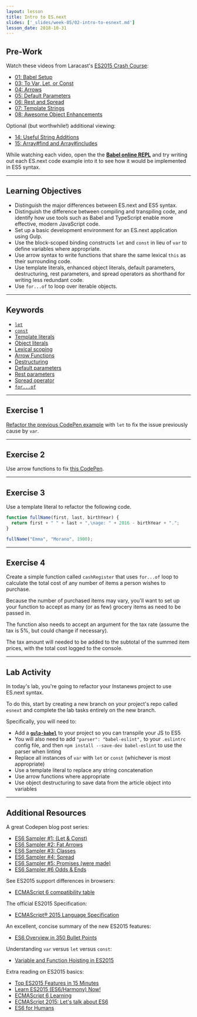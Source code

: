 ```yaml
---
layout: lesson
title: Intro to ES.next
slides: ['_slides/week-05/02-intro-to-esnext.md']
lesson_date: 2018-10-31
---
```


## Pre-Work

Watch these videos from Laracast's [ES2015 Crash Course](https://laracasts.com/series/es6-cliffsnotes):

* [01: Babel Setup](https://laracasts.com/series/es6-cliffsnotes/episodes/1)
* [03: To Var, Let, or Const](https://laracasts.com/series/es6-cliffsnotes/episodes/3)
* [04: Arrows](https://laracasts.com/series/es6-cliffsnotes/episodes/4)
* [05: Default Parameters](https://laracasts.com/series/es6-cliffsnotes/episodes/5)
* [06: Rest and Spread](https://laracasts.com/series/es6-cliffsnotes/episodes/6)
* [07: Template Strings](https://laracasts.com/series/es6-cliffsnotes/episodes/7)
* [08: Awesome Object Enhancements](https://laracasts.com/series/es6-cliffsnotes/episodes/8)

Optional (but worthwhile!) additional viewing:

* [14: Useful String Additions](https://laracasts.com/series/es6-cliffsnotes/episodes/14)
* [15: Array#find and Array#includes](https://laracasts.com/series/es6-cliffsnotes/episodes/15)

While watching each video, open the the **[Babel online REPL](http://babeljs.io/repl/)** and try writing out each ES.next code example into it to see how it would be implemented in ES5 syntax.

---

## Learning Objectives

* Distinguish the major differences between ES.next and ES5 syntax.
* Distinguish the difference between compiling and transpiling code, and identify how use tools such as Babel and TypeScript enable more effective, modern JavaScript code.
* Set up a basic development environment for an ES.next application using Gulp.
* Use the block-scoped binding constructs `let` and `const` in lieu of `var` to define variables where appropriate.
* Use arrow syntax to write functions that share the same lexical `this` as their surrounding code.
* Use template literals, enhanced object literals, default parameters, destructuring, rest parameters, and spread operators as shorthand for writing less redundant code.
* Use `for...of` to loop over iterable objects.

---

## Keywords

* [`let`](https://developer.mozilla.org/en-US/docs/Web/JavaScript/Reference/Statements/let)
* [`const`](https://developer.mozilla.org/en-US/docs/Web/JavaScript/Reference/Statements/const)
* [Template literals](https://developer.mozilla.org/en-US/docs/Web/JavaScript/Reference/Template_literals)
* [Object literals](https://developer.mozilla.org/en-US/docs/Web/JavaScript/Guide/Grammar_and_types#Object_literals)
* [Lexical scoping](https://developer.mozilla.org/en/docs/Web/JavaScript/Closures)
* [Arrow Functions](https://developer.mozilla.org/en/docs/Web/JavaScript/Reference/Functions/Arrow_functions)
* [Destructuring](https://developer.mozilla.org/en/docs/Web/JavaScript/Reference/Operators/Destructuring_assignment)
* [Default parameters](https://developer.mozilla.org/en-US/docs/Web/JavaScript/Reference/Functions/Default_parameters)
* [Rest parameters](https://developer.mozilla.org/en-US/docs/Web/JavaScript/Reference/Functions/rest_parameters)
* [Spread operator](https://developer.mozilla.org/en/docs/Web/JavaScript/Reference/Operators/Spread_operator)
* [`for...of`](https://developer.mozilla.org/en-US/docs/Web/JavaScript/Reference/Statements/for...of)

---

## Exercise 1

[Refactor the previous CodePen example](http://codepen.io/redacademy/pen/pyZpqV) with `let` to fix the issue previously cause by `var`.

---

## Exercise 2

Use arrow functions to fix [this CodePen](http://codepen.io/redacademy/pen/mPjXVW).

---

## Exercise 3

Use a template literal to refactor the following code.

```js
function fullName(first, last, birthYear) {
  return first + " " + last + ",\nage: " + 2016 - birthYear + ".";
}

fullName("Emma", "Morano", 1900);
```

---

## Exercise 4

Create a simple function called `cashRegister` that uses `for...of` loop to calculate the total cost of any number of items a person wishes to purchase.

Because the number of purchased items may vary, you'll want to set up your function to accept as many (or as few) grocery items as need to be passed in.

The function also needs to accept an argument for the tax rate (assume the tax is 5%, but could change if necessary).

The tax amount will needed to be added to the subtotal of the summed item prices, with the total cost logged to the console.

---

## Lab Activity

In today's lab, you're going to refactor your Instanews project to use ES.next syntax.

To do this, start by creating a new branch on your project's repo called `esnext` and complete the lab tasks entirely on the new branch.

Specifically, you will need to:

* Add a **[`gulp-babel`](https://www.npmjs.com/package/gulp-babel)** to your project so you can transpile your JS to ES5
* You will also need to add `"parser": "babel-eslint",` to your `.eslintrc` config file, and then `npm install --save-dev babel-eslint` to use the parser when linting
* Replace all instances of `var` with `let` or `const` (whichever is most appropriate)
* Use a template literal to replace any string concatenation
* Use arrow functions where appropriate
* Use object destructuring to save data from the article object into variables

---

## Additional Resources

A great Codepen blog post series:

* [ES6 Sampler #1: (Let & Const)](http://codepen.io/k3no/post/es6-sampler-plate)
* [ES6 Sampler #2: Fat Arrows](http://codepen.io/k3no/post/es6-sampler-2-fat-arrows)
* [ES6 Sampler #3: Classes](http://codepen.io/k3no/post/es6-sampler-3-classes-prototypes)
* [ES6 Sampler #4: Spread](http://codepen.io/k3no/post/es6-sampler-4-spread)
* [ES6 Sampler #5: Promises (were made)](http://codepen.io/k3no/post/es6-sampler-5-promises-were-made)
* [ES6 Sampler #6 Odds & Ends](https://codepen.io/k3no/post/es6-sampler-6-odds-ends)

See ES2015 support differences in browsers:

* [ECMAScript 6 compatibility table](http://kangax.github.io/compat-table/es6/)

The official ES2015 Specification:

* [ECMAScript® 2015 Language Specification](http://www.ecma-international.org/ecma-262/6.0/)

An excellent, concise summary of the new ES2015 features:

* [ES6 Overview in 350 Bullet Points](https://github.com/bevacqua/es6)

Understanding `var` versus `let` versus `const`:

* [Variable and Function Hoisting in ES2015](https://bitsofco.de/variable-and-function-hoisting-in-es2015/)

Extra reading on ES2015 basics:

* [Top ES2015 Features in 15 Minutes](https://kadira.io/blog/other/top-es2015-features-in-15-minutes)
* [Learn ES2015 (ES6/Harmony) Now!](http://learnharmony.org/)
* [ECMAScript 6 Learning](https://github.com/ericdouglas/ES6-Learning)
* [ECMAScript 2015: Let's talk about ES6](https://medium.com/ecmascript-2015)
* [ES6 for Humans](https://github.com/metagrover/ES6-for-humans)
